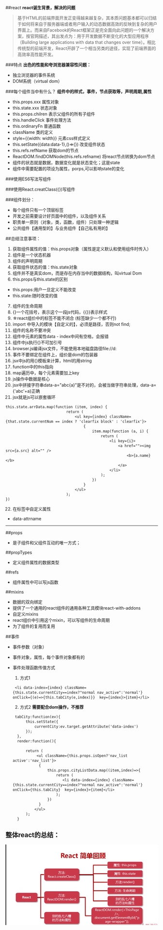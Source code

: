 ##react
**react诞生背景，解决的问题**
>基于HTML的前端界面开发正变得越来越复杂，其本质问题基本都可以归结于如何将来自于服务器端或者用户输入的动态数据高效的反映到复杂的用户界面上。而来自Facebook的React框架正是完全面向此问题的一个解决方案，按官网描述，其出发点为：用于开发数据不断变化的大型应用程序（Building large applications with data that changes over time）。相比传统型的前端开发，React开辟了一个相当另类的途径，实现了前端界面的高效率高性能开发。

###特点
**出色的性能和夸浏览器兼容性问题：**
- 独立浏览器的事件系统
- DOM系统（virtual dom）

###每个组件当中有什么？
**组件中的样式，事件，节点获取等，声明周期,属性**
- this.props.xxx            属性对象  
- this.state.xxx            状态对象
- this.props.chilren        表示父组件的所有子组件
- this.handleClick          事件处理方法
- this.ordinaryFn           普通函数
- className                 类的定义
- style={{width: width}}    元素css样式定义
- this.setState({data:data-1},()=>{})  改变组件状态
- this.refs.refName         获取dom的节点
- ReactDOM.findDOMNode(this.refs.refname)  将react节点转换为dom节点
- 组件的状态就是数据，数据变化就是状态变化；这是state
- 组件中需要配置的项设为属性，porps,可以影响state的变化

###使用ES6写法写组件

###使用React.creatClass({})写组件


###组件划分：
- 每个组件只有一个顶层标签 
- 开发之前需要设计好页面中的组件，以及组件关系
- 职责单一原则（对象，类，函数，组件）只处理一种逻辑
- 公共组件【通用型的】与业务组件【自己私有用的】
  

##总结注意事项：
1. 获取组件属性的值：this.props对象（属性是定义默认和使用组件时传入） 
2. 组件是一个状态机器 
3. 组件的声明周期 
4. 获取组件状态的值：this.state对象 
5. 组件并不是真实dom，而是存在内存当中的数据结构，叫virtual Dom 
6. this.props与this.state的区别 
  - this.props:用户一旦定义不能改变 
  - this.state:随时改变的值 
7. 组件的生命周期 
8. {}一个花括号，表示这个一段js代码，{{}}表示样式 
9. ☆react组价中的标签不能不闭合 (标签缺少一个都不行)
10. import 中导入的模块【自定义的】，必须是路径，否则not find; 
11. 组件的名称不要冲突 
12. 组件中元素的属性data - index中间有空格，会报错 
13. 组件中js执行{}不可加引号
14. browser.js编译jsx文件，不能使用本地磁盘路径file://d:
15. 事件不要绑定在组件上，组价是dom的包装器
16. jsx中js的用{}模板来计算，html的用string
17. function中的this指向
18. map遍历中，每个元素需要加上key
19. js操作中数据是核心
20. jsx中拼接字符串data-a="abc{a}"是不对的，会被当做字符串处理，data-a={'abc'+a}正确
21. jsx就是js可以嵌套循环
```
this.state.arrData.map(function (item, index) {
                            return (
                                <ul key={index} className={that.state.currentNum == index ? 'clearfix block' : 'clearfix'}>
                                    {
                                        item.map(function (a, i) {
                                            return (
                                                <li key={i}>
                                                    <a href=""><img src={a.src} alt="" />
                                                        <b>{a.name}</b>
                                                    </a>
                                                </li>
                                            );
                                        })
                                    }
                                </ul>
                            );
})
```

22. 在标签中自定义属性
- data-attrname


*****

##props
- 是子组件和父组件互动的唯一方式；

##propTypes
- 定义组件属性的数据类型

##refs
- 组件属性中可以写js函数

##mixins
- 数据的双向绑定
- 提供了一个通用的react组件的通用各种工具模块react-with-addons
- 自定义mixins
- react组价中引用这个mixin，可以写组件的生命周期
- 为了组件的复用而复用

##事件
- 事件参数（对象）
- 事件对象，属性，每个事件对象都有的
- 事件处理函数传值方式
  1. 方式1
  ```
   <li data-index={index} className={this.state.currentCity==index?"normal nav_active":'normal'} onClick={(e)=>{this.tabCity(e,index)}}  key={index}>{item}</li>
  ```

  2. 方式2
  **需要配合dom操作，不推荐**
  ```
   tabCity:function(ev){
        this.setState({
            currentCity:ev.target.getAttribute('data-index')
        });
    },
    render:function(){
      
        return (
             <ul className={this.props.isOpen?'nav_list active':'nav_list'}>
              {
                  this.props.cityListData.map((item,index)=>{
                      return (
                         <li data-index={index} className={this.state.currentCity==index?"normal nav_active":'normal'} onClick={this.tabCity}  key={index}>{item}</li>
                      );
                  })
              }       
            </ul>
        );
    }
  ```

## 整体react的总结：
![图片](../images/react.png)



